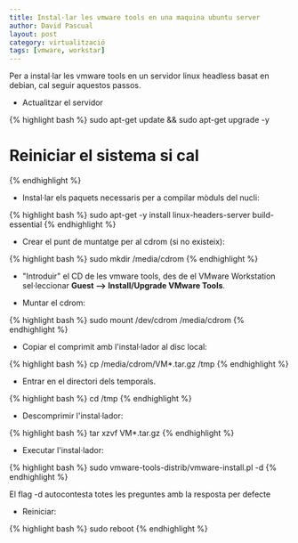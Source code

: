 ```yaml
---
title: Instal·lar les vmware tools en una maquina ubuntu server
author: David Pascual
layout: post
category: virtualització
tags: [vmware, workstar]
---
```


Per a instal·lar les vmware tools en un servidor linux headless basat en debian, cal seguir aquestos passos.


- Actualitzar el servidor

{% highlight bash %}
sudo apt-get update && sudo apt-get upgrade -y
# Reiniciar el sistema si cal
{% endhighlight %}

- Instal·lar els paquets necessaris per a compilar mòduls del nucli:

{% highlight bash %}
sudo apt-get -y install linux-headers-server build-essential
{% endhighlight %}

- Crear el punt de muntatge per al cdrom (si no existeix):

{% highlight bash %}
sudo mkdir /media/cdrom
{% endhighlight %}

- "Introduir" el CD de les vmware tools, des de el VMware Workstation sel·leccionar **Guest --> Install/Upgrade VMware Tools**.

- Muntar el cdrom:

{% highlight bash %}
sudo mount /dev/cdrom /media/cdrom
{% endhighlight %}

- Copiar el comprimit amb l'instal·lador al disc local:

{% highlight bash %}
cp /media/cdrom/VM*.tar.gz /tmp
{% endhighlight %}

- Entrar en el directori dels temporals.

{% highlight bash %}
cd /tmp
{% endhighlight %}

- Descomprimir l'instal·lador:

{% highlight bash %}
tar xzvf VM*.tar.gz
{% endhighlight %}

- Executar l'instal·lador:

{% highlight bash %}
sudo vmware-tools-distrib/vmware-install.pl -d
{% endhighlight %}

El flag -d autocontesta totes les preguntes amb la resposta per defecte

- Reiniciar:

{% highlight bash %}
sudo reboot
{% endhighlight %}

